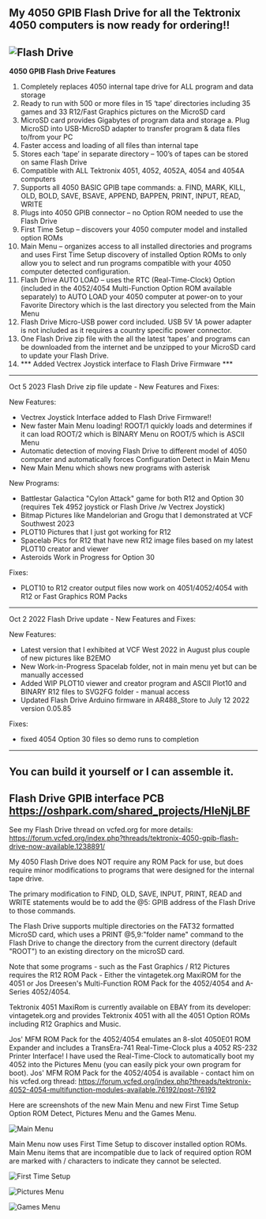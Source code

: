 My 4050 GPIB Flash Drive for all the Tektronix 4050 computers is now ready for ordering!!
------------------
![Flash Drive](./Tektronix%204050%20Flash%20Drive-labeled.jpg)
--------------------
**4050 GPIB Flash Drive Features**

1. Completely replaces 4050 internal tape drive for ALL program and data storage
2. Ready to run with 500 or more files in 15 ‘tape’ directories including 35 games and 33 R12/Fast Graphics pictures on the MicroSD card
3. MicroSD card provides Gigabytes of program data and storage
a. Plug MicroSD into USB-MicroSD adapter to transfer program & data files to/from your PC
4. Faster access and loading of all files than internal tape
5. Stores each ‘tape’ in separate directory – 100’s of tapes can be stored on same Flash Drive
6. Compatible with ALL Tektronix 4051, 4052, 4052A, 4054 and 4054A computers
7. Supports all 4050 BASIC GPIB tape commands:
a. FIND, MARK, KILL, OLD, BOLD, SAVE, BSAVE, APPEND, BAPPEN, PRINT, INPUT, READ, WRITE
8. Plugs into 4050 GPIB connector – no Option ROM needed to use the Flash Drive
9. First Time Setup – discovers your 4050 computer model and installed option ROMs
10. Main Menu – organizes access to all installed directories and programs and uses First Time Setup discovery of installed Option ROMs to only allow you to select and run programs compatible with your 4050 computer detected configuration.
11. Flash Drive AUTO LOAD – uses the RTC (Real-Time-Clock) Option (included in the 4052/4054 Multi-Function Option ROM available separately) to AUTO LOAD your 4050 computer at power-on to your Favorite Directory which is the last directory you selected from the Main Menu
12. Flash Drive Micro-USB power cord included. USB 5V 1A power adapter is not included as it requires a country specific power connector.
13. One Flash Drive zip file with the all the latest ‘tapes’ and programs can be downloaded from the internet and be unzipped to your MicroSD card to update your Flash Drive.
14. *** Added Vectrex Joystick interface to Flash Drive Firmware ***
************
Oct 5 2023 Flash Drive zip file update - New Features and Fixes:

New Features:
- Vectrex Joystick Interface added to Flash Drive Firmware!!
- New faster Main Menu loading!  ROOT/1 quickly loads and determines if it can load ROOT/2 which is BINARY Menu on ROOT/5 which is ASCII Menu
- Automatic detection of moving Flash Drive to different model of 4050 computer and automatically forces Configuration Detect in Main Menu
- New Main Menu which shows new programs with asterisk

New Programs:
- Battlestar Galactica "Cylon Attack" game for both R12 and Option 30 (requires Tek 4952 joystick or Flash Drive /w Vectrex Joystick)
- Bitmap Pictures like Mandelorian and Grogu that I demonstrated at VCF Southwest 2023
- PLOT10 Pictures that I just got working for R12
- Spacelab Pics for R12 that have new R12 image files based on my latest PLOT10 creator and viewer
- Asteroids Work in Progress for Option 30

Fixes:
- PLOT10 to R12 creator output files now work on 4051/4052/4054 with R12 or Fast Graphics ROM Packs


************
Oct 2 2022 Flash Drive update - New Features and Fixes:

New Features:
- Latest version that I exhibited at VCF West 2022 in August plus couple of new pictures like B2EMO
- New Work-in-Progress Spacelab folder, not in main menu yet but can be manually accessed
- Added WIP PLOT10 viewer and creator program and ASCII Plot10 and BINARY R12 files to SVG2FG folder - manual access
- Updated Flash Drive Arduino firmware in AR488_Store to July 12 2022 version 0.05.85

Fixes:
- fixed 4054 Option 30 files so demo runs to completion

************
You can build it yourself or I can assemble it.
--------------
Flash Drive GPIB interface PCB https://oshpark.com/shared_projects/HIeNjLBF
--------------
See my Flash Drive thread on vcfed.org for more details: 
https://forum.vcfed.org/index.php?threads/tektronix-4050-gpib-flash-drive-now-available.1238891/

My 4050 Flash Drive does NOT require any ROM Pack for use, but does require minor modifications to programs that were designed for the internal tape drive.

The primary modification to FIND, OLD, SAVE, INPUT, PRINT, READ and WRITE statements would be to add the @5: GPIB address of the Flash Drive to those commands.  

The Flash Drive supports multiple directories on the FAT32 formatted MicroSD card, which uses a PRINT @5,9:"folder name" command to the Flash Drive to change the directory from the current directory (default "ROOT") to an existing directory on the microSD card.

Note that some programs - such as the Fast Graphics / R12 Pictures requires the R12 ROM Pack - Either the vintagetek.org MaxiROM for the 4051 or Jos Dreesen's Multi-Function ROM Pack for the 4052/4054 and A-Series 4052/4054.

Tektronix 4051 MaxiRom is currently available on EBAY from its developer: vintagetek.org and provides Tektronix 4051 with all the 4051 Option ROMs including R12 Graphics and Music.

Jos' MFM ROM Pack for the 4052/4054 emulates an 8-slot 4050E01 ROM Expander and includes a TransEra-741 Real-Time-Clock plus a 4052 RS-232 Printer Interface!  I have used the Real-Time-Clock to automatically boot my 4052 into the Pictures Menu (you can easily pick your own program for boot).  Jos' MFM ROM Pack for the 4052/4054 is available - contact him on his vcfed.org thread: 
https://forum.vcfed.org/index.php?threads/tektronix-4052-4054-multifunction-modules-available.76192/post-76192

Here are screenshots of the new Main Menu and new First Time Setup Option ROM Detect, Pictures Menu and the Games Menu.

![Main Menu](./Flash%20Drive%20Main%20Menu%205Oct2023.png)

Main Menu now uses First Time Setup to discover installed option ROMs.
Main Menu items that are incompatible due to lack of required option ROM are marked with / characters to indicate they cannot be selected.

![First Time Setup](./First%20Time%20Setup%20Discovery%20Complete%204052%20dark.jpeg)

![Pictures Menu](./FlashDrive-Pictures.png)

![Games Menu](./FlashDrive-Games.png)
